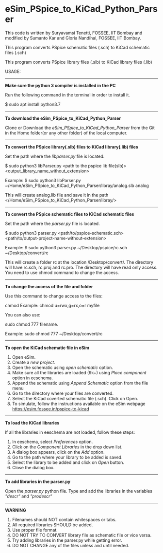 # eSim_PSpice_to_KiCad_Python_Parser

This code is written by Suryavamsi Tenetti, FOSSEE, IIT Bombay and modified by Sumanto Kar and Gloria Nandihal, FOSSEE, IIT Bombay.

This program converts PSpice schematic files (.sch) to KiCad schematic files (.sch)

This program converts PSpice library files (.slb) to KiCad library files (.lib)

USAGE:

-----------------------------------------------
**Make sure the python 3 compiler is installed in the PC**

Run the following command in the terminal in order to install it.

$ sudo apt install python3.7

-----------------------------------------------
**To download the eSim_PSpice_to_KiCad_Python_Parser**

Clone or Download the *eSim_PSpice_to_KiCad_Python_Parser* from the Git in the Home folder(or any other folder) of the local computer.

-----------------------------------------------
**To convert the PSpice library(.slb) files to KiCad library(.lib) files**

Set the path where the *libparser.py* file is located.

$ sudo python3 libParser.py <path to the pspice lib file(slb)> <output_library_name_without_extension> 

Example:
$ sudo python3 libParser.py ~/Home/eSim_PSpice_to_KiCad_Python_Parser/libray/analog.slb analog

This will create analog.lib file and save it in the path </Home/eSim_PSpice_to_KiCad_Python_Parser/libray/>

-----------------------------------------------
**To convert the PSpice schematic files to KiCad schematic files**

Set the path where the *parser.py* file is located.

$ sudo python3 parser.py <path/to/pspice-schematic.sch> <path/to/output-project-name-without-extension>

Example:
$ sudo python3 parser.py ~/Desktop/pspice/rc.sch ~/Desktop/convert/rc

This will create a folder rc at the location /Desktop/convert/. The directory will have  rc.sch, rc.proj and rc.pro.
The directory will have read only access. You need to use chmod command to change the access.

--------------------------------------------------------
**To change the access of the file and folder**

Use this command to change access to the files:

chmod <options> <permissions> <file name>
Example:
chmod u=rwx,g=rx,o=r myfile

You can also use: 

sudo chmod 777 filename.

Example: sudo chmod 777 ~/Desktop/convert/rc

-----------------------------------------------
**To open the KiCad schematic file in eSim** 

1. Open eSim.
2. Create a *new project*.
3. Open the schematic using *open schematic* option.
4. Make sure all the libraries are loaded (9k+) using *Place component* option in eeschema.
5. Append the schematic using *Append Schematic* option from the file menu
6. Go to the directory where your files are converted.
7. Select the KiCad coverted schematic file (.sch). Click on Open.
8. To simulate, follow the instructions available on the eSim webpage
    https://esim.fossee.in/pspice-to-kicad
-----------------------------------------------
**To load the KiCad libraries**

If all the libraries in eeschema are not loaded, follow these steps:
1. In eeschema, select *Preferences* option.
2. Click on the *Component Libraries* in the drop down list.
3. A dialog box appears, click on the *Add* option.
4. Go to the path where your library to be added is saved.
5. Select the library to be added and click on *Open* button.
6. Close the dialog box.
-----------------------------------------------
**To add libraries in the parser.py**

Open the *parser.py* python file.
Type and add the libraries in the variables *"descr"* and *"prodescr"*

-----------------------------------------------
**WARNING**

1. Filenames should NOT contain whitespaces or tabs.
2. All required libraries SHOULD be added.
3. Use proper file format.
4. DO NOT TRY TO CONVERT library file as schematic file or vice versa.
5. Try adding libraries in the parser.py while getting error.
6. DO NOT CHANGE any of the files unless and until needed.



